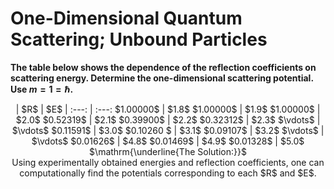 # One-Dimensional Quantum Scattering; Unbound Particles
**The table below shows the dependence of the reflection coefficients on scattering energy. Determine the one-dimensional scattering potential. Use $m=1=\hbar$.**

<center>| $R$ |  $E$  |
:---: | :---:
$1.00000$ | $1.8$
$1.00000$ | $1.9$
$1.00000$ | $2.0$
$0.52319$ | $2.1$
$0.39900$ | $2.2$
$0.32312$ | $2.3$
$\vdots$ | $\vdots$
$0.11591$ | $3.0$
$0.10260 $ | $3.1$
$0.09107$ | $3.2$
$\vdots$ | $\vdots$
$0.01626$ | $4.8$
$0.01469$ | $4.9$
$0.01328$ | $5.0$



<null>
  <br>
$\mathrm{\underline{The Solution:}}$ <br>
Using experimentally obtained energies and reflection coefficients, one can computationally find the potentials corresponding to each $R$ and $E$.
